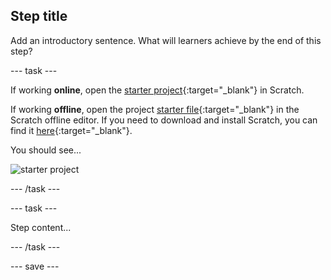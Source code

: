## Step title

Add an introductory sentence. What will learners achieve by the end of this step?

--- task ---

If working **online**, open the [starter project](https://rpf.io/p/en/projectName-on){:target="_blank"} in Scratch.
 
If working **offline**, open the project [starter file](https://rpf.io/p/en/projectName-get){:target="_blank"} in the Scratch offline editor. If you need to download and install Scratch, you can find it [here](https://scratch.mit.edu/download){:target="_blank"}.

You should see...
 
![starter project](images/starter_project.png)

--- /task ---

--- task ---

Step content...

--- /task ---

--- save ---
